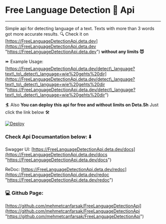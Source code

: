 # Free Language Detection 💬 Api
- - -
Simple api for detecting language of a text. Texts with more than 3 words got more accurate results.
🔍 Check it on [https://FreeLanguageDetectionApi.deta.dev](https://FreeLanguageDetectionApi.deta.dev "https://FreeLanguageDetectionApi.deta.dev")  **without any limits 😈**

⏩ Example Usage:  [https://FreeLanguageDetectionApi.deta.dev/detect\_language?text\_to\_detect\_language=wie%20gehts%20dir](https://FreeLanguageDetectionApi.deta.dev/detect\_language?text\_to\_detect\_language=wie%20gehts%20dir "https://FreeLanguageDetectionApi.deta.dev/detect\_language?text\_to\_detect\_language=wie%20gehts%20dir")

🏄 Also **You can deploy this api for free and without limits on Deta.Sh** Just click the link below 🛠️

[![Deploy](https://button.deta.dev/1/svg)](https://go.deta.dev/deploy?repo=https://github.com/mehmetcanfarsak/FreeLanguageDetectionApi)

### Check Api Documantation below: ⬇️
Swagger UI:  [https://FreeLanguageDetectionApi.deta.dev/docs](https://FreeLanguageDetectionApi.deta.dev/docs "https://FreeLanguageDetectionApi.deta.dev/docs")

ReDoc: [https://FreeLanguageDetectionApi.deta.dev/redoc](https://FreeLanguageDetectionApi.deta.dev/redoc "https://FreeLanguageDetectionApi.deta.dev/redoc")

### 💻 Github Page: 

[https://github.com/mehmetcanfarsak/FreeLanguageDetectionApi](https://github.com/mehmetcanfarsak/FreeLanguageDetectionApi "https://github.com/mehmetcanfarsak/FreeLanguageDetectionApi")